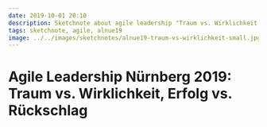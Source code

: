 ```yaml
---
date: 2019-10-01 20:10
description: Sketchnote about agile leadership "Traum vs. Wirklichkeit, Erfolg vs. Rückschlag"
tags: sketchnote, agile, alnue19
image: ../../images/sketchnotes/alnue19-traum-vs-wirklichkeit-small.jpg
---
```


# Agile Leadership Nürnberg 2019: Traum vs. Wirklichkeit, Erfolg vs. Rückschlag
